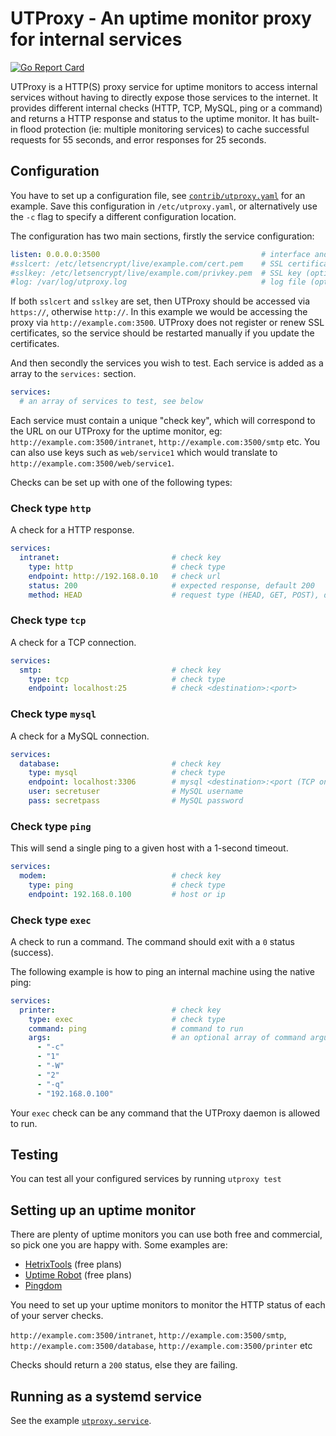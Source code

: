 # UTProxy - An uptime monitor proxy for internal services

[![Go Report Card](https://goreportcard.com/badge/github.com/axllent/utproxy)](https://goreportcard.com/report/github.com/axllent/utproxy)

UTProxy is a HTTP(S) proxy service for uptime monitors to access internal services without having to directly expose those services to the internet. It provides different internal checks (HTTP, TCP, MySQL, ping or a command) and returns a HTTP response and status to the uptime monitor. It has built-in flood protection (ie: multiple monitoring services) to cache successful requests for 55 seconds, and error responses for 25 seconds.


## Configuration

You have to set up a configuration file, see [`contrib/utproxy.yaml`](contrib/utproxy.yaml) for an example. Save this configuration in `/etc/utproxy.yaml`, or alternatively use the `-c` flag to specify a different configuration location.

The configuration has two main sections, firstly the service configuration:

```yaml
listen: 0.0.0.0:3500                                    # interface and port to listen on
#sslcert: /etc/letsencrypt/live/example.com/cert.pem    # SSL certificate (optional)
#sslkey: /etc/letsencrypt/live/example.com/privkey.pem  # SSL key (optional)
#log: /var/log/utproxy.log                              # log file (optional)
```

If both `sslcert` and `sslkey` are set, then UTProxy should be accessed via `https://`, otherwise `http://`. In this example we would be accessing the proxy via `http://example.com:3500`. UTProxy does not register or renew SSL certificates, so the service should be restarted manually if you update the certificates.

And then secondly the services you wish to test. Each service is added as a array to the `services:` section.

```yaml
services:
  # an array of services to test, see below
```

Each service must contain a unique "check key", which will correspond to the URL on our UTProxy for the uptime monitor, eg: `http://example.com:3500/intranet`, `http://example.com:3500/smtp` etc. You can also use keys such as `web/service1` which would translate to `http://example.com:3500/web/service1`.

Checks can be set up with one of the following types:


### Check type `http`

A check for a HTTP response.

```yaml
services:
  intranet:                         # check key
    type: http                      # check type
    endpoint: http://192.168.0.10   # check url
    status: 200                     # expected response, default 200
    method: HEAD                    # request type (HEAD, GET, POST), default HEAD
```

### Check type `tcp`

A check for a TCP connection.

```yaml
services:
  smtp:                             # check key
    type: tcp                       # check type
    endpoint: localhost:25          # check <destination>:<port>
```

### Check type `mysql`

A check for a MySQL connection.

```yaml
services:
  database:                         # check key
    type: mysql                     # check type
    endpoint: localhost:3306        # mysql <destination>:<port (TCP only, no sockets)
    user: secretuser                # MySQL username 
    pass: secretpass                # MySQL password 
```

### Check type `ping`

This will send a single ping to a given host with a 1-second timeout.

```yaml
services:
  modem:                            # check key
    type: ping                      # check type
    endpoint: 192.168.0.100         # host or ip 
```


### Check type `exec`

A check to run a command. The command should exit with a `0` status (success).

The following example is how to ping an internal machine using the native ping:

```yaml
services:
  printer:                          # check key
    type: exec                      # check type
    command: ping                   # command to run
    args:                           # an optional array of command arguments
      - "-c"
      - "1"
      - "-W"
      - "2"
      - "-q"
      - "192.168.0.100"
```

Your `exec` check can be any command that the UTProxy daemon is allowed to run.


## Testing

You can test all your configured services by running `utproxy test`


## Setting up an uptime monitor

There are plenty of uptime monitors you can use both free and commercial, so pick one you are happy with. Some examples are:

- [HetrixTools](https://hetrix.tools/u-625253) (free plans)
- [Uptime Robot](https://uptimerobot.com/) (free plans)
- [Pingdom](https://www.pingdom.com/)

You need to set up your uptime monitors to monitor the HTTP status of each of your server checks.

`http://example.com:3500/intranet`, `http://example.com:3500/smtp`, `http://example.com:3500/database`, `http://example.com:3500/printer` etc

Checks should return a `200` status, else they are failing.


## Running as a systemd service

See the example [`utproxy.service`](contrib/utproxy.service).
